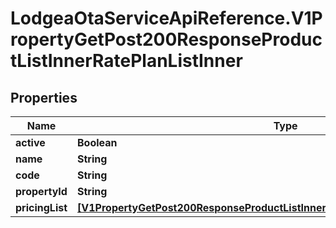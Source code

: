 # LodgeaOtaServiceApiReference.V1PropertyGetPost200ResponseProductListInnerRatePlanListInner

## Properties

Name | Type | Description | Notes
------------ | ------------- | ------------- | -------------
**active** | **Boolean** |  | [optional] 
**name** | **String** |  | [optional] 
**code** | **String** |  | [optional] 
**propertyId** | **String** |  | [optional] 
**pricingList** | [**[V1PropertyGetPost200ResponseProductListInnerRatePlanListInnerPricingListInner]**](V1PropertyGetPost200ResponseProductListInnerRatePlanListInnerPricingListInner.md) |  | [optional] 


